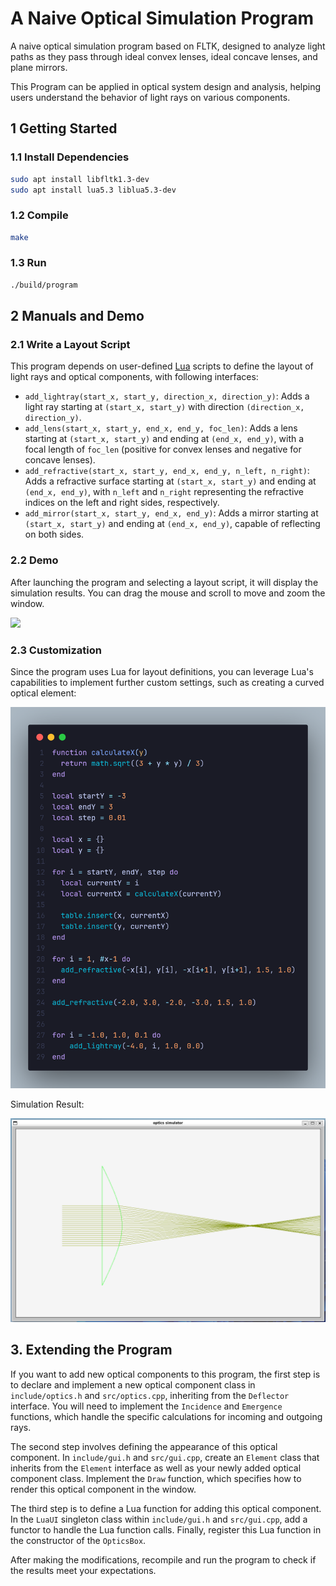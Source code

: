 # A Naive Optical Simulation Program

A naive optical simulation program based on FLTK, designed to analyze light paths as they pass through ideal convex lenses, ideal concave lenses, and plane mirrors.

This Program can be applied in optical system design and analysis, helping users understand the behavior of light rays on various components.

## 1 Getting Started

### 1.1 Install Dependencies

```bash
sudo apt install libfltk1.3-dev
sudo apt install lua5.3 liblua5.3-dev
```

### 1.2 Compile

```bash
make
```

### 1.3 Run


```bash
./build/program
```

## 2 Manuals and Demo

### 2.1 Write a Layout Script

This program depends on user-defined [Lua](https://www.lua.org/) scripts to define the layout of light rays and optical components, with following interfaces:

- `add_lightray(start_x, start_y, direction_x, direction_y)`: Adds a light ray starting at `(start_x, start_y)` with direction `(direction_x, direction_y)`.
- `add_lens(start_x, start_y, end_x, end_y, foc_len)`: Adds a lens starting at `(start_x, start_y)` and ending at `(end_x, end_y)`, with a focal length of `foc_len` (positive for convex lenses and negative for concave lenses).
- `add_refractive(start_x, start_y, end_x, end_y, n_left, n_right)`: Adds a refractive surface starting at `(start_x, start_y)` and ending at `(end_x, end_y)`, with `n_left` and `n_right` representing the refractive indices on the left and right sides, respectively.
- `add_mirror(start_x, start_y, end_x, end_y)`: Adds a mirror starting at `(start_x, start_y)` and ending at `(end_x, end_y)`, capable of reflecting on both sides.

### 2.2 Demo

After launching the program and selecting a layout script, it will display the simulation results. You can drag the mouse and scroll to move and zoom the window.

![](images/demo.gif)


### 2.3 Customization

Since the program uses Lua for layout definitions, you can leverage Lua's capabilities to implement further custom settings, such as creating a curved optical element:

![](images/code.png)

Simulation Result:

![](images/result.png)

## 3. Extending the Program

If you want to add new optical components to this program, the first step is to declare and implement a new optical component class in `include/optics.h` and `src/optics.cpp`, inheriting from the `Deflector` interface. You will need to implement the `Incidence` and `Emergence` functions, which handle the specific calculations for incoming and outgoing rays.

The second step involves defining the appearance of this optical component. In `include/gui.h` and `src/gui.cpp`, create an `Element` class that inherits from the `Element` interface as well as your newly added optical component class. Implement the `Draw` function, which specifies how to render this optical component in the window.

The third step is to define a Lua function for adding this optical component. In the `LuaUI` singleton class within `include/gui.h` and `src/gui.cpp`, add a functor to handle the Lua function calls. Finally, register this Lua function in the constructor of the `OpticsBox`.

After making the modifications, recompile and run the program to check if the results meet your expectations.

